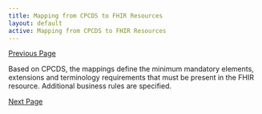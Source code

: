 ```yaml
---
title: Mapping from CPCDS to FHIR Resources
layout: default
active: Mapping from CPCDS to FHIR Resources
---
```


[Previous Page](Common_Payer_Consumer_Data_Set_(CPCDS).html)

Based on CPCDS, the mappings define the minimum mandatory elements, extensions and terminology requirements that must be present in the FHIR resource.  Additional business rules are specified.

[Next Page](undefined)